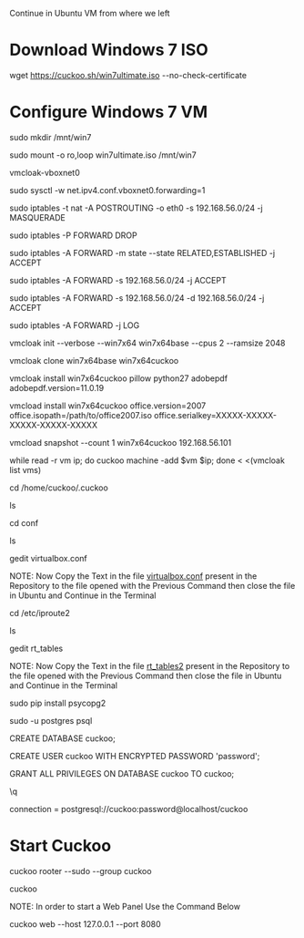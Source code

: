 Continue in Ubuntu VM from where we left

# Download Windows 7 ISO

wget https://cuckoo.sh/win7ultimate.iso --no-check-certificate

# Configure Windows 7 VM

sudo mkdir /mnt/win7

sudo mount -o ro,loop win7ultimate.iso /mnt/win7

vmcloak-vboxnet0

sudo sysctl -w net.ipv4.conf.vboxnet0.forwarding=1

sudo iptables -t nat -A POSTROUTING -o eth0 -s 192.168.56.0/24 -j MASQUERADE

sudo iptables -P FORWARD DROP

sudo iptables -A FORWARD -m state --state RELATED,ESTABLISHED -j ACCEPT

sudo iptables -A FORWARD -s 192.168.56.0/24 -j ACCEPT

sudo iptables -A FORWARD -s 192.168.56.0/24 -d 192.168.56.0/24 -j ACCEPT

sudo iptables -A FORWARD -j LOG

vmcloak init --verbose --win7x64 win7x64base --cpus 2 --ramsize 2048

vmcloak clone win7x64base win7x64cuckoo

vmcloak install win7x64cuckoo pillow python27 adobepdf adobepdf.version=11.0.19

vmcload install win7x64cuckoo office.version=2007 office.isopath=/path/to/office2007.iso office.serialkey=XXXXX-XXXXX-XXXXX-XXXXX-XXXXX

vmcload snapshot --count 1 win7x64cuckoo 192.168.56.101

while read -r vm ip; do cuckoo machine -add $vm $ip; done < <(vmcloak list vms)

cd /home/cuckoo/.cuckoo

ls

cd conf

ls

gedit virtualbox.conf


NOTE: Now Copy the Text in the file [virtualbox.conf](https://github.com/cyberseef/cuckoo-sandbox-installation-guide/blob/31fff30b05f073c2f7b2efb0b710e9c072fe01d1/virtualbox.conf) present in the Repository to the file opened with the Previous Command then close the file in Ubuntu and Continue in the Terminal

cd /etc/iproute2

ls

gedit rt_tables


NOTE: Now Copy the Text in the file [rt_tables2](https://github.com/cyberseef/cuckoo-sandbox-installation-guide/blob/31fff30b05f073c2f7b2efb0b710e9c072fe01d1/iproute2.txt) present in the Repository to the file opened with the Previous Command then close the file in Ubuntu and Continue in the Terminal

sudo pip install psycopg2

sudo -u postgres psql

CREATE DATABASE cuckoo;

CREATE USER cuckoo WITH ENCRYPTED PASSWORD 'password';

GRANT ALL PRIVILEGES ON DATABASE cuckoo TO cuckoo;

\q

connection = postgresql://cuckoo:password@localhost/cuckoo


# Start Cuckoo

cuckoo rooter --sudo --group cuckoo

cuckoo


NOTE: In order to start a Web Panel Use the Command Below

cuckoo web --host 127.0.0.1 --port 8080
